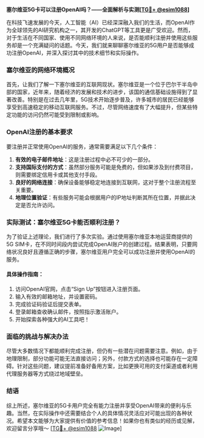 **塞尔维亚5G卡可以注册OpenAI吗？——全面解析与实测[[TG💪+ @esim1088](https://t.me/s/esim1088)]**

在科技飞速发展的今天，人工智能（AI）已经深深融入我们的生活，而OpenAI作为全球领先的AI研究机构之一，其开发的ChatGPT等工具更是广受欢迎。然而，对于生活在不同国家、使用不同网络环境的人来说，是否能顺利注册并使用这些服务却是一个充满疑问的话题。今天，我们就来聊聊塞尔维亚的5G用户是否能够成功注册OpenAI，并深入探讨其中的技术细节和实际操作。

### 塞尔维亚的网络环境概况

首先，让我们了解一下塞尔维亚的互联网现状。塞尔维亚是一个位于巴尔干半岛中部的国家，近年来，随着经济的发展和技术的进步，该国的通信基础设施得到了显著改善。特别是在过去几年里，5G技术开始逐步普及，许多城市的居民已经能够享受到高速稳定的移动互联网服务。不过，尽管网络速度有了大幅提升，但某些特定功能的访问仍然可能受到限制或影响。

### OpenAI注册的基本要求

要注册并正常使用OpenAI的服务，通常需要满足以下几个条件：

1. **有效的电子邮件地址**：这是注册过程中必不可少的一部分。
2. **支持国际支付的方式**：虽然部分服务可能是免费的，但如果涉及到付费项目，则需要绑定信用卡或其他支付手段。
3. **良好的网络连接**：确保设备能够稳定地连接到互联网，这对于整个注册流程至关重要。
4. **地理位置验证**：有些服务可能会根据用户的IP地址判断其所在位置，并据此决定是否允许访问。

### 实际测试：塞尔维亚5G卡能否顺利注册？

为了验证上述理论，我们进行了多次实验。通过使用塞尔维亚本地运营商提供的5G SIM卡，在不同时间段内尝试完成OpenAI账户的创建过程。结果表明，只要网络状况良好且遵循正确的步骤，塞尔维亚用户完全可以成功注册并使用OpenAI的服务。

#### 具体操作指南：
1. 访问OpenAI官网，点击“Sign Up”按钮进入注册页面。
2. 输入有效的邮箱地址，并设置密码。
3. 完成验证码验证后提交表单。
4. 登录邮箱查收确认邮件，按照指示激活账户。
5. 开始探索各种强大的AI工具吧！

### 面临的挑战与解决办法

尽管大多数情况下都能顺利完成注册，但仍有一些潜在问题需要注意。例如，由于地理限制，部分功能可能无法直接访问；另外，付款方式的选择也可能存在一定障碍。针对这些问题，建议提前准备好备用方案，比如更换可用的支付渠道或者利用代理服务器等方式绕过地域壁垒。

### 结语

综上所述，塞尔维亚的5G卡用户完全有能力注册并享受OpenAI带来的便利与乐趣。当然，在实际操作中还需要结合个人的具体情况灵活应对可能出现的各种状况。希望本文能够为大家提供有价值的参考信息！如果你也有类似的经历或见解，欢迎留言分享哦～ [[TG💪+ @esim1088](https://t.me/s/esim1088) ![Image](https://i.postimg.cc/4NQfJmqS/Snipaste-2025-05-13-00-14-12.png)]